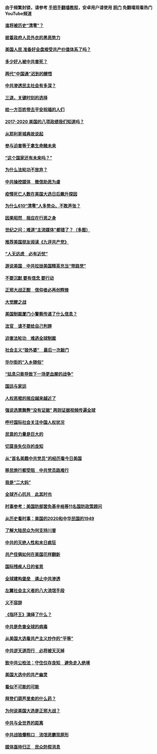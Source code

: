 #### 由于频繁封锁，请参考 [手把手翻墙教程](https://github.com/gfw-breaker/guides/wiki/)，安卓用户请使用 [网门](https://github.com/gfw-breaker/nogfw/blob/master/dl.md?t=01022200) 免翻墙观看热门YouTube频道 

#### [谁将被历史“清零”？](../pages/73/417485.md?t=01022200) 

#### [披着政府人员外衣的黑恶势力](../pages/73/417442.md?t=01022200) 

#### [美国人民 准备好全盘接受共产价值体系了吗？](../pages/73/417491.md?t=01022200) 

#### [多少好人被中共害死？](../pages/73/417144.md?t=01022200) 

#### [两代“中国通”迟到的醒悟](../pages/73/417064.md?t=01022200) 

#### [中共渗透民主社会有多深？](../pages/73/417063.md?t=01022200) 

#### [三退，关键时刻的选择](../pages/73/416969.md?t=01022200) 

#### [给一方百姓带去平安祝福的人们](../pages/73/416941.md?t=01022200) 

#### [2017-2020  美国的八项政绩我们知道吗？](../pages/73/416968.md?t=01022200) 

#### [从耶利哥城典故说起](../pages/73/416892.md?t=01022200) 

#### [参与迫害等于拿生命赌未来](../pages/73/416856.md?t=01022200) 

#### [“这个国家还有未来吗？”](../pages/73/416852.md?t=01022200) 

#### [为什么法轮功不放弃？](../pages/73/416864.md?t=01022200) 

#### [中共操控媒体　微信助恶为虐](../pages/73/416724.md?t=01022200) 

#### [疫情死亡人数在美国大选日后飙升探因](../pages/73/416606.md?t=01022200) 

#### [为什么610“清零”人多势众、不敢声张？](../pages/73/416632.md?t=01022200) 

#### [因果昭然　报应在行恶之身](../pages/73/416582.md?t=01022200) 

#### [世纪之问：难道“主流媒体”都错了？（多图）](../pages/73/416571.md?t=01022200) 

#### [推荐美国朋友阅读《九评共产党》](../pages/73/416510.md?t=01022200) 

#### [“人无远虑　必有近忧”](../pages/73/416513.md?t=01022200) 

#### [游说美国　中共拉拢美国精英充当“带路党”](../pages/73/416529.md?t=01022200) 

#### [不要沉默 要有信念 要行动](../pages/73/416457.md?t=01022200) 

#### [正邪大战正酣　信仰者必再创辉煌](../pages/73/416433.md?t=01022200) 

#### [大觉醒之战](../pages/73/416456.md?t=01022200) 

#### [美国制裁厦门小警察传递了什么信息？](../pages/73/416432.md?t=01022200) 

#### [法官　请不要给自己判罪](../pages/73/416379.md?t=01022200) 

#### [迫害法轮功　难逃全球制裁](../pages/73/416380.md?t=01022200) 

#### [社会主义“狼外婆”　最后一次敲门](../pages/73/416394.md?t=01022200) 

#### [华尔街的“入乡随俗”](../pages/73/416395.md?t=01022200) 

#### [“姑息只能导致下一场更血腥的战争”](../pages/73/416223.md?t=01022200) 

#### [国运与家运](../pages/73/416224.md?t=01022200) 

#### [人权恶棍的报应越来越近了](../pages/73/416276.md?t=01022200) 

#### [强说选票舞弊“没有证据” 两则证据视频传遍全球](../pages/73/416227.md?t=01022200) 

#### [呼吁国际社会关注中国人权状况](../pages/73/416135.md?t=01022200) 

#### [民意的力量是巨大的](../pages/73/416222.md?t=01022200) 

#### [切莫丧失仅存的良知](../pages/73/416134.md?t=01022200) 

#### [从“首名美籍中共党员”的经历看今日美国](../pages/73/416114.md?t=01022200) 

#### [移民旅行都受阻　中共党员路难行](../pages/73/416033.md?t=01022200) 

#### [我是“二大妈”](../pages/73/415529.md?t=01022200) 

#### [全球齐心抗共　此其时也](../pages/73/415989.md?t=01022200) 

#### [时事参考：美国防部罢免基辛格等11名国防政策顾问](../pages/73/415970.md?t=01022200) 

#### [从历史看时事：美国的2020和中华民国的1949](../pages/73/415949.md?t=01022200) 

#### [了解大陆民众为何支持川普](../pages/73/415950.md?t=01022200) 

#### [中共的灭绝人性和末日疯狂](../pages/73/415944.md?t=01022200) 

#### [共产伎俩如何在美国花样翻新](../pages/73/415908.md?t=01022200) 

#### [国际残疾人日的省思](../pages/73/415849.md?t=01022200) 

#### [全球建构堡垒　遏止中共渗透](../pages/73/415850.md?t=01022200) 

#### [左翼社会主义者的八大流氓手段](../pages/73/415802.md?t=01022200) 

#### [义不容辞](../pages/73/415807.md?t=01022200) 

#### [《指环王》演绎了什么？](../pages/73/415739.md?t=01022200) 

#### [中共是危害全球的病毒](../pages/73/415569.md?t=01022200) 

#### [从美国大选看共产主义炒作的“平等”](../pages/73/415654.md?t=01022200) 

#### [中共逆天道而行　必将被天灭掉](../pages/73/415626.md?t=01022200) 

#### [致中共公检法：守住仅存良知　避免走入绝境](../pages/73/415627.md?t=01022200) 

#### [美国大选中的共产幽灵](../pages/73/415618.md?t=01022200) 

#### [看似不可能的可能](../pages/73/415619.md?t=01022200) 

#### [拜登们葫芦里卖的什么药？](../pages/73/415531.md?t=01022200) 

#### [为何说美国大选是正邪大战？](../pages/73/415530.md?t=01022200) 

#### [中共与全世界的距离](../pages/73/415435.md?t=01022200) 

#### [中共战狼爆粗口　流氓恶霸现原形](../pages/73/415426.md?t=01022200) 

#### [媒体亟待归正　民众防假消息](../pages/73/415402.md?t=01022200) 

